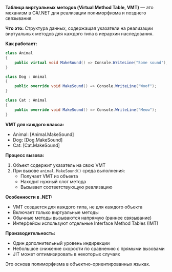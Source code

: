**Таблица виртуальных методов (Virtual Method Table, VMT)** — это механизм в C#/.NET для реализации полиморфизма и позднего связывания.

**Что это:** Структура данных, содержащая указатели на реализации виртуальных методов для каждого типа в иерархии наследования.

**Как работает:**

```csharp
class Animal
{
    public virtual void MakeSound() => Console.WriteLine("Some sound");
}

class Dog : Animal
{
    public override void MakeSound() => Console.WriteLine("Woof");
}

class Cat : Animal
{
    public override void MakeSound() => Console.WriteLine("Meow");
}
```

**VMT для каждого класса:**

- Animal: [Animal.MakeSound]
- Dog: [Dog.MakeSound]
- Cat: [Cat.MakeSound]

**Процесс вызова:**

1. Объект содержит указатель на свою VMT
2. При вызове `animal.MakeSound()` среда выполнения:
    - Получает VMT из объекта
    - Находит нужный слот метода
    - Вызывает соответствующую реализацию

**Особенности в .NET:**

- VMT создается для каждого типа, не для каждого объекта
- Включает только виртуальные методы
- Обычные методы вызываются напрямую (раннее связывание)
- Интерфейсы используют отдельные Interface Method Tables (IMT)

**Производительность:**

- Один дополнительный уровень индирекции
- Небольшое снижение скорости по сравнению с прямыми вызовами
- JIT может оптимизировать в некоторых случаях

Это основа полиморфизма в объектно-ориентированных языках.